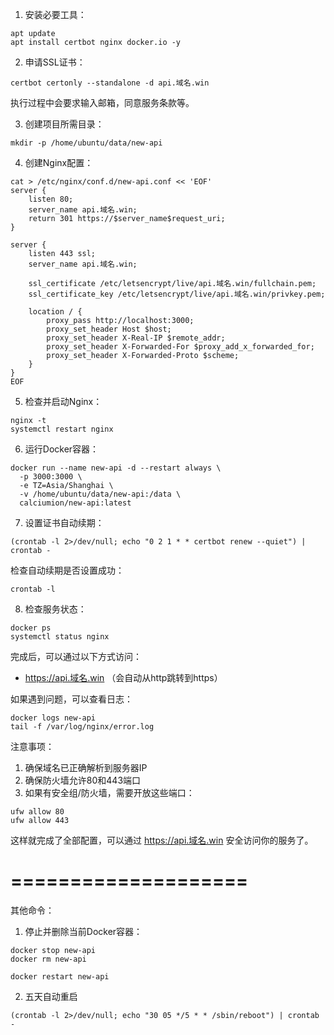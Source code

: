 1. 安装必要工具：
```
apt update
apt install certbot nginx docker.io -y
```

2. 申请SSL证书：
```
certbot certonly --standalone -d api.域名.win
```
执行过程中会要求输入邮箱，同意服务条款等。

3. 创建项目所需目录：
```
mkdir -p /home/ubuntu/data/new-api
```

4. 创建Nginx配置：
```
cat > /etc/nginx/conf.d/new-api.conf << 'EOF'
server {
    listen 80;
    server_name api.域名.win;
    return 301 https://$server_name$request_uri;
}

server {
    listen 443 ssl;
    server_name api.域名.win;

    ssl_certificate /etc/letsencrypt/live/api.域名.win/fullchain.pem;
    ssl_certificate_key /etc/letsencrypt/live/api.域名.win/privkey.pem;

    location / {
        proxy_pass http://localhost:3000;
        proxy_set_header Host $host;
        proxy_set_header X-Real-IP $remote_addr;
        proxy_set_header X-Forwarded-For $proxy_add_x_forwarded_for;
        proxy_set_header X-Forwarded-Proto $scheme;
    }
}
EOF
```

5. 检查并启动Nginx：
```
nginx -t
systemctl restart nginx
```

6. 运行Docker容器：
```
docker run --name new-api -d --restart always \
  -p 3000:3000 \
  -e TZ=Asia/Shanghai \
  -v /home/ubuntu/data/new-api:/data \
  calciumion/new-api:latest
```

7. 设置证书自动续期：
```
(crontab -l 2>/dev/null; echo "0 2 1 * * certbot renew --quiet") | crontab -
```

检查自动续期是否设置成功：
```
crontab -l
```

8. 检查服务状态：
```
docker ps
systemctl status nginx
```

完成后，可以通过以下方式访问：
- https://api.域名.win （会自动从http跳转到https）

如果遇到问题，可以查看日志：
```
docker logs new-api
tail -f /var/log/nginx/error.log
```

注意事项：
1. 确保域名已正确解析到服务器IP
2. 确保防火墙允许80和443端口
3. 如果有安全组/防火墙，需要开放这些端口：
```
ufw allow 80
ufw allow 443
```

这样就完成了全部配置，可以通过 https://api.域名.win 安全访问你的服务了。

====================
====================

其他命令：

1. 停止并删除当前Docker容器：
```
docker stop new-api
docker rm new-api
```
```
docker restart new-api
```

2. 五天自动重启
```
(crontab -l 2>/dev/null; echo "30 05 */5 * * /sbin/reboot") | crontab -
```
